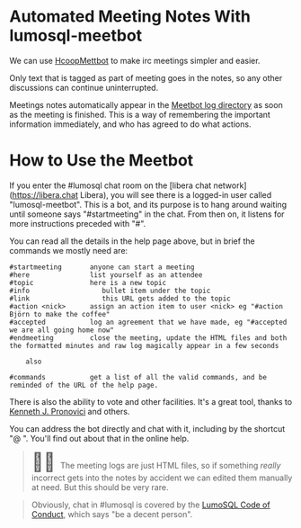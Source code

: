 # Automated Meeting Notes With lumosql-meetbot

We can use [HcoopMettbot](https://hcoop-meetbot.readthedocs.io) to make irc meetings simpler and easier.

Only text that is tagged as part of meeting goes in the notes, so any other
discussions can continue uninterrupted.

Meetings notes automatically appear in the [Meetbot log
directory](https://lumosql.org/meetings) as soon as the meeting is finished.
This is a way of remembering the important information immediately, and who has
agreed to do what actions.

# How to Use the Meetbot

If you enter the #lumosql chat room on the [libera chat
network](https://libera.chat Libera), you will see there is a logged-in user
called "lumosql-meetbot". This is a bot, and its purpose is to hang around waiting until someone
says "#startmeeting" in the chat. From then on, it listens for more instructions preceded with "#".

You can read all the details in the help page above, but in brief the commands we mostly need are:

```
#startmeeting       anyone can start a meeting
#here               list yourself as an attendee
#topic              here is a new topic
#info                  bullet item under the topic
#link                  this URL gets added to the topic
#action <nick>      assign an action item to user <nick> eg "#action Björn to make the coffee"
#accepted           log an agreement that we have made, eg "#accepted we are all going home now"
#endmeeting         close the meeting, update the HTML files and both the formatted minutes and raw log magically appear in a few seconds

    also

#commands           get a list of all the valid commands, and be reminded of the URL of the help page.
```

There is also the ability to vote and other facilities. It's a great tool, thanks to
[Kenneth J. Pronovici](https://github.com/pronovic) and others.

You can address the bot directly and chat with it, including by the shortcut "@
<text>". You'll find out about that in the online help.


> <font size="6"> &#9757;&#127998; </font> The meeting logs are just HTML files, so if something *really* incorrect gets into the notes by accident we can edited them manually at need. But this should be very rare.

>    Obviously, chat in #lumosql is covered by the [LumoSQL Code of Conduct](CODE-OF-CONDUCT.md), which says "be a decent person".

